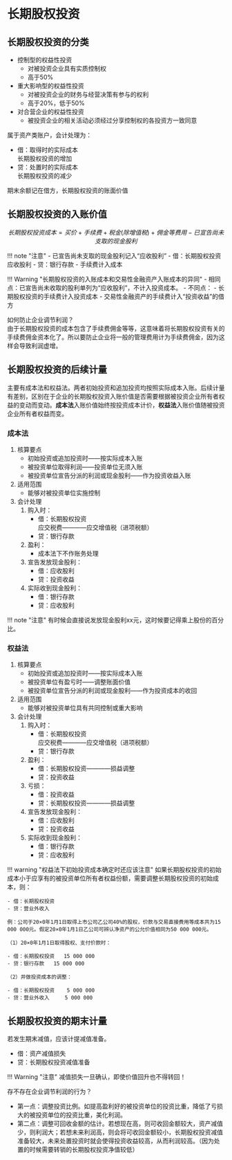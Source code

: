 # 长期股权投资

## 长期股权投资的分类

- 控制型的权益性投资
    - 对被投资企业具有实质控制权
    - 高于50%
- 重大影响型的权益性投资
    - 对被投资企业的财务与经营决策有参与的权利
    - 高于20%，低于50%
- 对合营企业的权益性投资
    - 被投资企业的相关活动必须经过分享控制权的各投资方一致同意

属于资产类账户，会计处理为：

- 借：取得时的实际成本      
    长期股权投资的增加
- 贷：处置时的实际成本      
    长期股权投资的减少

期末余额记在借方，长期股权投资的账面价值

## 长期股权投资的入账价值
$$
长期股权投资成本= 买价 + 手续费 + 税金(除增值税) + 佣金等费用 - 已宣告尚未支取的现金股利
$$

!!! note "注意"
    - 已宣告尚未支取的现金股利记入“应收股利”
        - 借：长期股权投资      
            应收股利
        - 贷：银行存款
    - 手续费计入成本

!!! Warning "长期股权投资的入账成本和交易性金融资产入账成本的异同"
    - 相同点：已宣告尚未收取的股利单列为“应收股利”，不计入投资成本。
    - 不同点：
        - 长期股权投资的手续费计入投资成本
        - 交易性金融资产的手续费计入“投资收益”的借方

如何防止企业调节利润？    
由于长期股权投资的成本包含了手续费佣金等等，这意味着将长期股权投资有关的手续费佣金资本化了。所以要防止企业将一般的管理费用计为手续费佣金，因为这样会导致利润虚增。
## 长期股权投资的后续计量
主要有成本法和权益法。两者初始投资和追加投资均按照实际成本入账。后续计量有差别，区别在于企业的长期股权投资入账价值是否需要根据被投资企业所有者权益的变动而变动。**成本法**入账价值始终按投资成本计价，**权益法**入账价值随被投资企业所有者权益而变。
### 成本法
1. 核算要点
    - 初始投资或追加投资时——按实际成本入账
    - 被投资单位取得利润——投资单位无须入账
    - 被投资单位宣告分派的利润或现金股利——作为投资收益入账
2. 适用范围
    - 能够对被投资单位实施控制
3. 会计处理
    1. 购入时：
        - 借：长期股权投资      
          应交税费————应交增值税（进项税额）
        - 贷：银行存款
    2. 盈利：
        - 成本法下不作账务处理
    3. 宣告发放现金股利：
        - 借：应收股利
        - 贷：投资收益
    4. 实际收到现金股利：
        - 借：银行存款
        - 贷：应收股利

!!! note "注意"
    有时候会直接说发放现金股利xx元，这时候要记得乘上股份的百分比。

### 权益法
1. 核算要点
    - 初始投资或追加投资时——按实际成本入账
    - 被投资单位有盈亏时——调整账面价值
    - 被投资单位宣告分派的利润或现金股利——作为投资成本的收回
2. 适用范围
    - 能够对被投资单位具有共同控制或重大影响
3. 会计处理
    1. 购入时：
        - 借：长期股权投资      
          应交税费————应交增值税（进项税额）
        - 贷：银行存款
    2. 盈利：
        - 借：长期股权投资————损益调整
        - 贷：投资收益
    3. 亏损：
        - 借：投资收益
        - 贷：长期股权投资————损益调整
    4. 宣告发放现金股利：
        - 借：应收股利
        - 贷：投资收益
    5. 实际收到现金股利：
        - 借：银行存款
        - 贷：应收股利

!!! warning "权益法下初始投资成本确定时还应该注意"
    如果长期股权投资的初始成本小于应享有的被投资单位所有者权益份额，需要调整长期股权投资的初始成本，则：    

    - 借：长期股权投资
    - 贷：营业外收入

    例：公司于20×0年1月1日取得上市公司乙公司40%的股权，价款与交易直接费用等成本共为15 000 000元。假定20×0年1月1日乙公司可辨认净资产的公允价值相同为50 000 000元。 

    （1）20×0年1月1日取得股权、支付价款时： 

    - 借：长期股权投资   15 000 000
    - 贷：银行存款   15 000 000       
  
    （2）并做投资成本的调整： 

    - 借：长期股权投资    5 000 000
    - 贷：营业外收入     5 000 000
                    
    
## 长期股权投资的期末计量
若发生期末减值，应该计提减值准备。

- 借：资产减值损失
- 贷：长期股权投资减值准备

!!! Warning "注意"
    减值损失一旦确认，即使价值回升也不得转回！

存不存在企业调节利润的行为？

- 第一点：调整投资比例。如提高盈利好的被投资单位的投资比重，降低了亏损大的被投资单位的投资比重，美化利润。
- 第二点：调整可回收金额的估计。若想现在高，则可收回金额较大，资产减值少，则利润大；若想未来利润高，则会将可收回金额较小，长期股权投资减值准备较大，未来处置投资时就会使得投资收益较高，从而利润较高。（因为处置的时候需要转销的长期股权投资净值较低）